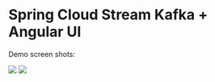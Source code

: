 # Spring Cloud Stream Kafka + Angular UI 
Demo screen shots: 

<img src="https://github.com/k2he/spring-cloud-stream-kafka/blob/interactive_queries_stable/kafka-stream-1.png">
<img src="https://github.com/k2he/spring-cloud-stream-kafka/blob/interactive_queries_stable/kafka-stream-2.png">
